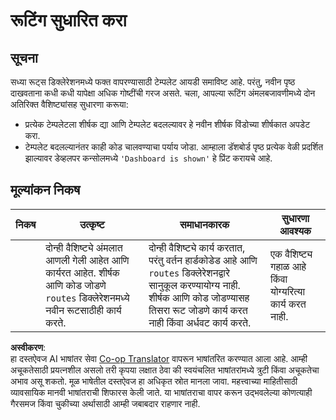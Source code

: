 <!--
CO_OP_TRANSLATOR_METADATA:
{
  "original_hash": "8223e429218befa731dd5bfd22299520",
  "translation_date": "2025-08-26T00:38:10+00:00",
  "source_file": "7-bank-project/1-template-route/assignment.md",
  "language_code": "mr"
}
-->
# रूटिंग सुधारित करा

## सूचना

सध्या रूट्स डिक्लेरेशनमध्ये फक्त वापरण्यासाठी टेम्पलेट आयडी समाविष्ट आहे. परंतु, नवीन पृष्ठ दाखवताना कधी कधी यापेक्षा अधिक गोष्टींची गरज असते. चला, आपल्या रूटिंग अंमलबजावणीमध्ये दोन अतिरिक्त वैशिष्ट्यांसह सुधारणा करूया:

- प्रत्येक टेम्पलेटला शीर्षक द्या आणि टेम्पलेट बदलल्यावर हे नवीन शीर्षक विंडोच्या शीर्षकात अपडेट करा.
- टेम्पलेट बदलल्यानंतर काही कोड चालवण्याचा पर्याय जोडा. आम्हाला डॅशबोर्ड पृष्ठ प्रत्येक वेळी प्रदर्शित झाल्यावर डेव्हलपर कन्सोलमध्ये `'Dashboard is shown'` हे प्रिंट करायचे आहे.

## मूल्यांकन निकष

| निकष      | उत्कृष्ट                                                                                                                          | समाधानकारक                                                                                                                                                                                | सुधारणा आवश्यक                                       |
| ---------- | ---------------------------------------------------------------------------------------------------------------------------------- | ----------------------------------------------------------------------------------------------------------------------------------------------------------------------------------------- | --------------------------------------------------- |
|            | दोन्ही वैशिष्ट्ये अंमलात आणली गेली आहेत आणि कार्यरत आहेत. शीर्षक आणि कोड जोडणे `routes` डिक्लेरेशनमध्ये नवीन रूटसाठीही कार्य करते. | दोन्ही वैशिष्ट्ये कार्य करतात, परंतु वर्तन हार्डकोडेड आहे आणि `routes` डिक्लेरेशनद्वारे सानुकूल करण्यायोग्य नाही. शीर्षक आणि कोड जोडण्यासह तिसरा रूट जोडणे कार्य करत नाही किंवा अर्धवट कार्य करते. | एक वैशिष्ट्य गहाळ आहे किंवा योग्यरित्या कार्य करत नाही. |

**अस्वीकरण**:  
हा दस्तऐवज AI भाषांतर सेवा [Co-op Translator](https://github.com/Azure/co-op-translator) वापरून भाषांतरित करण्यात आला आहे. आम्ही अचूकतेसाठी प्रयत्नशील असलो तरी कृपया लक्षात ठेवा की स्वयंचलित भाषांतरांमध्ये त्रुटी किंवा अचूकतेचा अभाव असू शकतो. मूळ भाषेतील दस्तऐवज हा अधिकृत स्रोत मानला जावा. महत्त्वाच्या माहितीसाठी व्यावसायिक मानवी भाषांतराची शिफारस केली जाते. या भाषांतराचा वापर करून उद्भवलेल्या कोणत्याही गैरसमज किंवा चुकीच्या अर्थासाठी आम्ही जबाबदार राहणार नाही.